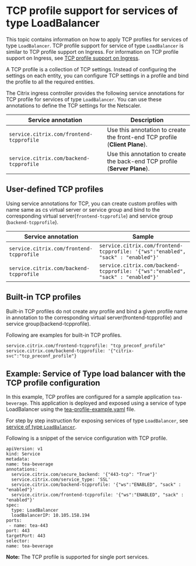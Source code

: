 # TCP profile support for services of type LoadBalancer

This topic contains information on how to apply TCP profiles for services of type `LoadBalancer`. TCP profile support for service of type `LoadBalancer` is similar to TCP profile support on Ingress.
For information on TCP profile support on Ingress, see [TCP profile support on Ingress](https://developer-docs.citrix.com/projects/citrix-k8s-ingress-controller/en/latest/configure/profiles/#tcp-profile).

A TCP profile is a collection of TCP settings. Instead of configuring the settings on each entity, you can configure TCP settings in a profile and bind the profile to all the required entities.

The Citrix ingress controller provides the following service annotations for TCP profile for services of type `LoadBalancer`. You can use these annotations to define the TCP settings for the Netscaler.


| Service annotation | Description|
| ---------------- | ------------ |
| `service.citrix.com/frontend-tcpprofile` | Use this annotation to create the front-end TCP profile (**Client Plane**). |
| `service.citrix.com/backend-tcpprofile` | Use this annotation to create the back-end TCP profile (**Server Plane**). |

## User-defined TCP profiles

Using service annotations for TCP, you can create custom profiles with name same as cs virtual server or service group and bind to the corresponding virtual server(`frontend-tcpprofile`) and service group (`backend-tcpprofile`).

| Service annotation|  Sample |
| ---------------- |  ----- |
| `service.citrix.com/frontend-tcpprofile` | `service.citrix.com/frontend-tcpprofile: '{"ws":"enabled", "sack" : "enabled"}'`  |
| `service.citrix.com/backend-tcpprofile` |  `service.citrix.com/backend-tcpprofile: '{"ws":"enabled", "sack" : "enabled"}'`  |

## Built-in TCP profiles

Built-in TCP profiles do not create any profile and bind a given profile name in annotation to the corresponding virtual server(frontend-tcpprofile) and service group(backend-tcpprofile).

Following are examples for built-in TCP profiles.

    service.citrix.com/frontend-tcpprofile: "tcp_preconf_profile"
    service.citrix.com/backend-tcpprofile: '{"citrix-svc":"tcp_preconf_profile"}

## Example: Service of Type load balancer with the TCP profile configuration

In this example, TCP profiles are configured for a sample application `tea-beverage`. This application is deployed and exposed using a service of type LoadBalancer using the [tea-profile-example.yaml](https://raw.githubusercontent.com/citrix/citrix-k8s-ingress-controller/master/example/tcp-profile-typelb/tea-profile-example.yaml) file.

For step by step instruction for exposing services of type `LoadBalancer`, see [service of type `LoadBalancer`](https://developer-docs.citrix.com/projects/citrix-k8s-ingress-controller/en/latest/network/type_loadbalancer/).

Following is a snippet of the service configuration with TCP profile.

    apiVersion: v1
    kind: Service
    metadata:
    name: tea-beverage
    annotations:
      service.citrix.com/secure_backend: '{"443-tcp": "True"}'
      service.citrix.com/service_type: 'SSL'
      service.citrix.com/backend-tcpprofile: '{"ws":"ENABLED", "sack" : "enabled"}'
      service.citrix.com/frontend-tcpprofile: '{"ws":"ENABLED", "sack" : "enabled"}'
    spec:
      type: LoadBalancer
      loadBalancerIP: 10.105.158.194
    ports:
     - name: tea-443
    port: 443
    targetPort: 443
    selector:
    name: tea-beverage


**Note:**
The TCP profile is supported for single port services.